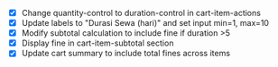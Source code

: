 - [x] Change quantity-control to duration-control in cart-item-actions
- [x] Update labels to "Durasi Sewa (hari)" and set input min=1, max=10
- [x] Modify subtotal calculation to include fine if duration >5
- [x] Display fine in cart-item-subtotal section
- [x] Update cart summary to include total fines across items
